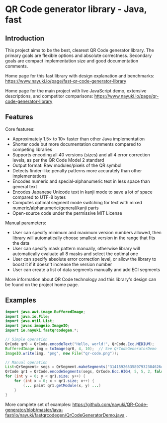 QR Code generator library - Java, fast
======================================


Introduction
------------

This project aims to be the best, clearest QR Code generator library. The primary goals are flexible options and absolute correctness. Secondary goals are compact implementation size and good documentation comments.

Home page for this fast library with design explanation and benchmarks: https://www.nayuki.io/page/fast-qr-code-generator-library

Home page for the main project with live JavaScript demo, extensive descriptions, and competitor comparisons: https://www.nayuki.io/page/qr-code-generator-library


Features
--------

Core features:

* Approximately 1.5× to 10× faster than other Java implementation
* Shorter code but more documentation comments compared to competing libraries
* Supports encoding all 40 versions (sizes) and all 4 error correction levels, as per the QR Code Model 2 standard
* Output format: Raw modules/pixels of the QR symbol
* Detects finder-like penalty patterns more accurately than other implementations
* Encodes numeric and special-alphanumeric text in less space than general text
* Encodes Japanese Unicode text in kanji mode to save a lot of space compared to UTF-8 bytes
* Computes optimal segment mode switching for text with mixed numeric/alphanumeric/general/kanji parts
* Open-source code under the permissive MIT License

Manual parameters:

* User can specify minimum and maximum version numbers allowed, then library will automatically choose smallest version in the range that fits the data
* User can specify mask pattern manually, otherwise library will automatically evaluate all 8 masks and select the optimal one
* User can specify absolute error correction level, or allow the library to boost it if it doesn't increase the version number
* User can create a list of data segments manually and add ECI segments

More information about QR Code technology and this library's design can be found on the project home page.


Examples
--------

```java
import java.awt.image.BufferedImage;
import java.io.File;
import java.util.List;
import javax.imageio.ImageIO;
import io.nayuki.fastqrcodegen.*;

// Simple operation
QrCode qr0 = QrCode.encodeText("Hello, world!", QrCode.Ecc.MEDIUM);
BufferedImage img = toImage(qr0, 4, 10);  // See QrCodeGeneratorDemo
ImageIO.write(img, "png", new File("qr-code.png"));

// Manual operation
List<QrSegment> segs = QrSegment.makeSegments("3141592653589793238462643383");
QrCode qr1 = QrCode.encodeSegments(segs, QrCode.Ecc.HIGH, 5, 5, 2, false);
for (int y = 0; y < qr1.size; y++) {
    for (int x = 0; x < qr1.size; x++) {
        (... paint qr1.getModule(x, y) ...)
    }
}
```

More complete set of examples: https://github.com/nayuki/QR-Code-generator/blob/master/java-fast/io/nayuki/fastqrcodegen/QrCodeGeneratorDemo.java .

